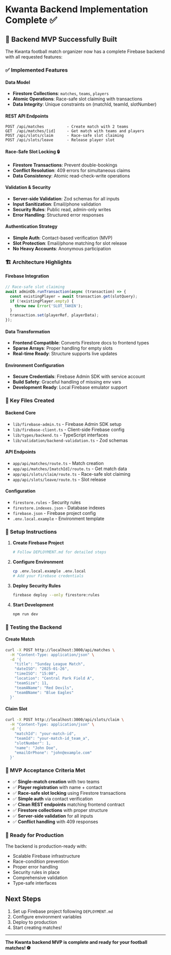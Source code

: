 # Kwanta Backend Implementation Complete ✅

## 🚀 Backend MVP Successfully Built

The Kwanta football match organizer now has a complete Firebase backend with all requested features:

### ✅ Implemented Features

#### **Data Model**
- **Firestore Collections**: `matches`, `teams`, `players`
- **Atomic Operations**: Race-safe slot claiming with transactions
- **Data Integrity**: Unique constraints on (matchId, teamId, slotNumber)

#### **REST API Endpoints**
```
POST /api/matches          - Create match with 2 teams
GET  /api/matches/[id]     - Get match with teams and players
POST /api/slots/claim      - Race-safe slot claiming
POST /api/slots/leave      - Release player slot
```

#### **Race-Safe Slot Locking** 🔒
- **Firestore Transactions**: Prevent double-bookings
- **Conflict Resolution**: 409 errors for simultaneous claims
- **Data Consistency**: Atomic read-check-write operations

#### **Validation & Security**
- **Server-side Validation**: Zod schemas for all inputs
- **Input Sanitization**: Email/phone validation
- **Security Rules**: Public read, admin-only writes
- **Error Handling**: Structured error responses

#### **Authentication Strategy**
- **Simple Auth**: Contact-based verification (MVP)
- **Slot Protection**: Email/phone matching for slot release
- **No Heavy Accounts**: Anonymous participation

### 🏗️ Architecture Highlights

#### **Firebase Integration**
```typescript
// Race-safe slot claiming
await adminDb.runTransaction(async (transaction) => {
  const existingPlayer = await transaction.get(slotQuery);
  if (!existingPlayer.empty) {
    throw new Error('SLOT_TAKEN');
  }
  transaction.set(playerRef, playerData);
});
```

#### **Data Transformation**
- **Frontend Compatible**: Converts Firestore docs to frontend types
- **Sparse Arrays**: Proper handling for empty slots
- **Real-time Ready**: Structure supports live updates

#### **Environment Configuration**
- **Secure Credentials**: Firebase Admin SDK with service account
- **Build Safety**: Graceful handling of missing env vars
- **Development Ready**: Local Firebase emulator support

### 📁 Key Files Created

#### **Backend Core**
- `lib/firebase-admin.ts` - Firebase Admin SDK setup
- `lib/firebase-client.ts` - Client-side Firebase config
- `lib/types/backend.ts` - TypeScript interfaces
- `lib/validation/backend-validation.ts` - Zod schemas

#### **API Endpoints**
- `app/api/matches/route.ts` - Match creation
- `app/api/matches/[matchId]/route.ts` - Get match data
- `app/api/slots/claim/route.ts` - Race-safe slot claiming
- `app/api/slots/leave/route.ts` - Slot release

#### **Configuration**
- `firestore.rules` - Security rules
- `firestore.indexes.json` - Database indexes
- `firebase.json` - Firebase project config
- `.env.local.example` - Environment template

### 🔧 Setup Instructions

1. **Create Firebase Project**
   ```bash
   # Follow DEPLOYMENT.md for detailed steps
   ```

2. **Configure Environment**
   ```bash
   cp .env.local.example .env.local
   # Add your Firebase credentials
   ```

3. **Deploy Security Rules**
   ```bash
   firebase deploy --only firestore:rules
   ```

4. **Start Development**
   ```bash
   npm run dev
   ```

### 🧪 Testing the Backend

#### **Create Match**
```bash
curl -X POST http://localhost:3000/api/matches \
  -H "Content-Type: application/json" \
  -d '{
    "title": "Sunday League Match",
    "dateISO": "2025-01-26",
    "timeISO": "15:00",
    "location": "Central Park Field A",
    "teamSize": 11,
    "teamAName": "Red Devils",
    "teamBName": "Blue Eagles"
  }'
```

#### **Claim Slot**
```bash
curl -X POST http://localhost:3000/api/slots/claim \
  -H "Content-Type: application/json" \
  -d '{
    "matchId": "your-match-id",
    "teamId": "your-match-id_team_a",
    "slotNumber": 1,
    "name": "John Doe",
    "emailOrPhone": "john@example.com"
  }'
```

### 🎯 MVP Acceptance Criteria Met

- ✅ **Single-match creation** with two teams
- ✅ **Player registration** with name + contact
- ✅ **Race-safe slot locking** using Firestore transactions
- ✅ **Simple auth** via contact verification
- ✅ **Clean REST endpoints** matching frontend contract
- ✅ **Firestore collections** with proper structure
- ✅ **Server-side validation** for all inputs
- ✅ **Conflict handling** with 409 responses

### 🚀 Ready for Production

The backend is production-ready with:
- Scalable Firebase infrastructure
- Race-condition prevention
- Proper error handling
- Security rules in place
- Comprehensive validation
- Type-safe interfaces

## Next Steps

1. Set up Firebase project following `DEPLOYMENT.md`
2. Configure environment variables
3. Deploy to production
4. Start creating matches!

---

**The Kwanta backend MVP is complete and ready for your football matches! ⚽**